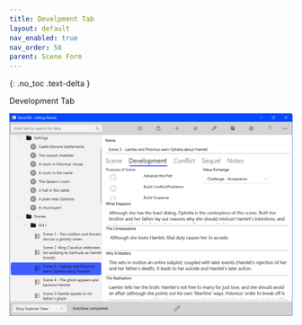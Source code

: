 ```yaml
---
title: Develpment Tab
layout: default
nav_enabled: true
nav_order: 58
parent: Scene Form
---
```

{: .no_toc .text-delta }

Development Tab

![](../media/Scene-Development-Tab.png)
